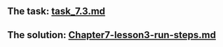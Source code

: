 ## The task: [task_7.3.md](/Chapter7-lesson3/task_7.3.md)  
## The solution: [Chapter7-lesson3-run-steps.md](/Chapter7-lesson3/Chapter7-lesson3-run-steps.md)
